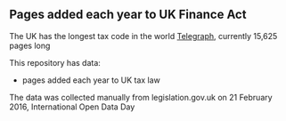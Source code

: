 ## Pages added each year to UK Finance Act

The UK has the longest tax code in the world [Telegraph](http://www.telegraph.co.uk/finance/newsbysector/banksandfinance/6146911/UK-has-longest-tax-code-handbook-in-the-world.html), currently 15,625 pages long

This repository has data: 

- pages added each year to UK tax law

The data was collected manually from legislation.gov.uk on 21 February 2016, International Open Data Day